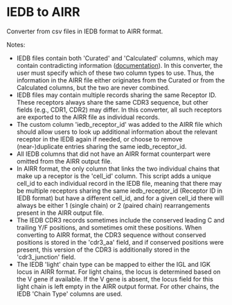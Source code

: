 # IEDB to AIRR
Converter from csv files in IEDB format to AIRR format. 

Notes:
- IEDB files contain both 'Curated' and 'Calculated' columns, which may contain contradicting information 
([documentation](https://help.iedb.org/hc/en-us/articles/4565781888027-What-is-the-difference-between-the-curated-and-calculated-receptor-sequence-information-)).
In this converter, the user must specify which of these two column types to use. Thus, the information
in the AIRR file either originates from the Curated or from the Calculated columns, but the two are 
never combined. 
- IEDB files may contain multiple records sharing the same Receptor ID. These receptors always 
share the same CDR3 sequence, but other fields (e.g., CDR1, CDR2) may differ. In this converter, all
such receptors are exported to the AIRR file as individual records. 
- The custom column 'iedb_receptor_id' was added to the AIRR file which should allow users to look up
additional information about the relevant receptor in the IEDB again if needed, or choose to remove 
(near-)duplicate entries sharing the same iedb_receptor_id.
- All IEDB columns that did not have an AIRR format counterpart were omitted from the AIRR output file. 
- In AIRR format, the only column that links the two individual chains that make up a receptor 
is the 'cell_id' column. This script adds a unique cell_id to each individual record in the IEDB file, 
meaning that there may be multiple receptors sharing the same iedb_receptor_id (Receptor ID in IEDB 
format) but have a different cell_id, and for a given cell_id there will always be either 1 (single chain)
or 2 (paired chain) rearrangements present in the AIRR output file. 
- The IEDB CDR3 records sometimes include the conserved leading C and trailing Y/F positions, and sometimes
omit these positions. When converting to AIRR format, the CDR3 sequence without conserved positions is
stored in the 'cdr3_aa' field, and if conserved positions were present, this version of the CDR3 is 
additionally stored in the 'cdr3_junction' field.
- The IEDB 'light' chain type can be mapped to either the IGL and IGK locus in AIRR format. For light 
chains, the locus is determined based on the V gene if available. If the V gene is absent, the locus
field for this light chain is left empty in the AIRR output format. For other chains, the IEDB 'Chain Type'
columns are used.


